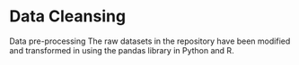# Data Cleansing
Data pre-processing
The raw datasets in the repository have been modified and transformed in using the pandas library in Python and R. 
